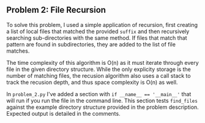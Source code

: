 ## Problem 2: File Recursion

To solve this problem, I used a simple application of recursion, first creating a list of local files that matched the provided `suffix` and then recursively searching sub-directories with the same method. If files that match that pattern are found in subdirectories, they are added to the list of file matches.

The time complexity of this algorithm is O(n) as it must iterate through every file in the given directory structure. While the only explicity storage is the number of matching files, the recusion algorithm also uses a call stack to track the recusion depth, and thus space complexity is O(n) as well.

In `problem_2.py` I've added a section with `if __name__ == '__main__'` that will run if you run the file in the command line. This section tests `find_files` against the example directory structure provided in the problem description. Expected output is detailed in the comments.